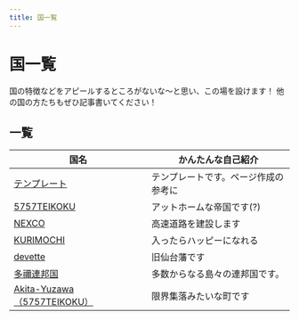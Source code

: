 ```yaml
---
title: 国一覧
---
```


# 国一覧
国の特徴などをアピールするところがないな〜と思い、この場を設けます！
他の国の方たちもぜひ記事書いてください！

## 一覧

| 国名                                       | かんたんな自己紹介             |
| ------------------------------------------ | ------------------------------ |
| [テンプレート](/nation/template)           | テンプレートです。ページ作成の参考に|
| [5757TEIKOKU](/nation/5757TEIKOKU)         | アットホームな帝国です(?)      |
| [NEXCO](/nation/NEXCO)                     | 高速道路を建設します           |
| [KURIMOCHI](/nation/KURIMOCHI)             | 入ったらハッピーになれる       |
| [devette](/nation/SENDAI_HAN)           | 旧仙台藩です       |
| [多禰連邦国](/nation/Federation_Amatanei)     | 多数からなる島々の連邦国です。 |
| [Akita-Yuzawa（5757TEIKOKU）](/nation/AKITA-YUZAWA)     | 限界集落みたいな町です |
